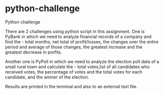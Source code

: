# python-challenge
Python challenge

There are 2 challenges using python script in this assignment.
One is PyBank in which we need to analyze financial records of a company and find the - total months, net total of profit/losses, the changes over the entire period and average of those changes, the greatest increase and the greatest decrease in profits.

Another one is PyPoll in which we need to analyze the election poll data of a small rural town and calculate the - total votes,list of all candidates who received votes, the percentage of votes and the total votes for each candidate, and the winner of the election.

Results are printed in the terminal and also to an external text file. 



